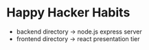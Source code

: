 # Happy Hacker Habits

- backend directory -> node.js express server
- frontend directory -> react presentation tier

